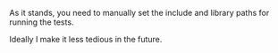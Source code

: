 As it stands, you need to manually set the include and library paths for running the tests.

Ideally I make it less tedious in the future.
